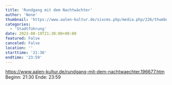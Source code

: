```yaml
---
title: 'Rundgang mit dem Nachtwächter'
author: 'None'
thumbnail: 'https://www.aalen-kultur.de/sixcms.php/media.php/226/thumbnails/3%20Aalen%20-%20Nachtw%C3%A4chter%20%28c%29%20%20Andreas%20Wegelin.jpg.601460.jpg'
categories:
  - 'Stadtführung'
date: 2023-08-19T21:30:00+00:00
featured: False
canceled: False
location: ''
starttime: '21:30'
endtime: '23:59'
---
```

https://www.aalen-kultur.de/rundgang-mit-dem-nachtwaechter.196677.htm
Beginn: 21:30
 Ende: 23:59